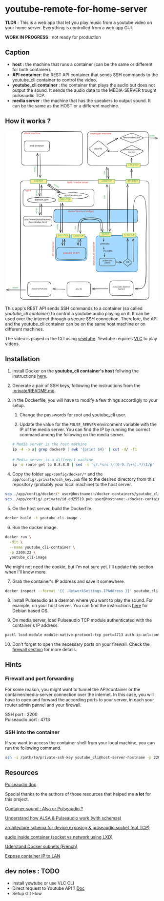 # youtube-remote-for-home-server

**TLDR** : This is a web app that let you play music from a youtube video on your home server. Everything is controlled from a web app GUI.

**WORK IN PROGRESS** : not ready for production

## Caption

- **host** : the machine that runs a container (can be the same or different for both container).
- **API container**: the REST API container that sends SSH commands to the youtube_cli container to control the video.
- **youtube_cli container** : the container that plays the audio but does not output the sound. It sends the audio data to the MEDIA-SERVER trought pulseaudio TCP.
- **media server** : the machine that has the speakers to output sound. It can be the same as the HOST or a different machine.

## How it works ?

![youtube-remote-for-home-server](docs/assets/project-architecture.svg)

This app's REST API sends SSH commands to a container (so called _youtube_cli container_) to control a youtube audio playing on it. It can be used over the internet through a secure SSH connection. Therefore, the API and the youtube_cli container can be on the same host machine or on different machines.

The video is played in the CLI using [yewtube](https://github.com/mps-youtube/yewtube).
Yewtube requires [VLC](https://github.com/videolan/vlc) to play videos.

## Installation

1. Install Docker on the **youtube_cli container's host** follwing the instructions [here](https://docs.docker.com/engine/install/).

2. Generate a pair of SSH keys, following the instructions from the [.private/README.md](app/config/.private/README.md).

3. In the Dockerfile, you will have to modify a few things accordigly to your setup.

   1. Change the passwords for root and youtube_cli user.

   2. Update the value for the `PULSE_SERVER` environment variable with the IP of the media server. You can find the IP by running the correct command among the following on the media server.

   ```bash
   # Media server is the host machine
   ip -4 -o a| grep docker0 | awk '{print $4}' | cut -d/ -f1

   # Media server is a different machine
   ip -o route get to 8.8.8.8 | sed -n 's/.*src \([0-9.]\+\).*/\1/p'
   ```

4. Copy the folder `app/config/docker/*` and the `app/config/.private/ssh_key.pub` file to the desired directory from this repository (probably your local machine) to the host server.

```bash
scp ./app/config/docker/* user@hostname:~/docker-containers/youtube_cli
scp ./app/config/.private/id_ed25519.pub user@hostname:~/docker-containers/youtube_cli
```

5. On the host server, build the Dockerfile.

```bash
docker build -t youtube_cli-image .
```

6. Run the docker image.

```bash
docker run \
  -dit \
  --name youtube_cli-container \
  -p 2200:22 \
  youtube_cli-image
```

We might not need the cookie, but I'm not sure yet. I'll update this section when I'll know more.

7. Grab the container's IP address and save it somewhere.

```bash
docker inspect --format '{{ .NetworkSettings.IPAddress }}' youtube_cli-container
```

8. Install Pulseaudio as a daemon where you want to play the sound. For example, on your host server. You can find the instructions [here](https://wiki.archlinux.org/title/PulseAudio/Examples#PulseAudio_as_a_system-wide_daemon) for Debian based OS.

9. On media server, load Pulseaudio TCP module authenticated with the container's IP address.

```bash
pactl load-module module-native-protocol-tcp port=4713 auth-ip-acl=container_ip_address
```

10. Don't forget to open the necessary ports on your firewall. Check the [firewall section](#firewall-and-port-forwarding) for more details.

## Hints

### Firewall and port forwarding

For some reason, you might want to tunnel the API/container or the container/media-server connection over the internet. In this case, you will have to open and forward the according ports to your server, in each your router admin pannel and your firewall.

SSH port : 2200\
 Pulseaudio port : 4713

### SSH into the container

If you want to access the container shell from your local machine, you can run the following command.

```bash
ssh -i /path/to/private-ssh-key youtube_cli@host-server-hostname -p 2200
```

## Resources

[Pulseaudio doc](https://www.freedesktop.org/wiki/Software/PulseAudio/Documentation/User/Network)

Special thanks to the authors of those resources that helped me **a lot** for this project.

[Container sound : Alsa or Pulseaudio ?](https://github.com/mviereck/x11docker/wiki/Container-sound:-ALSA-or-Pulseaudio)

[Understand how ALSA & Pulseaudio work (with schemas)](https://joonas.fi/2020/12/audio-in-docker-containers-linux-audio-subsystems-spotifyd/)

[architecture schema for device exposing & pulseaudio socket (not TCP)](https://github.com/COMP0016-Team-24/COMP0016-Team-24.github.io/issues/1)

[audio inside container (socket vs network using LXD)](https://discuss.linuxcontainers.org/t/audio-via-pulseaudio-inside-container/8768)

[Uderstand Docker subnets (French)](https://blog.alphorm.com/comprendre-le-reseau-sous-docker/)

[Expose container IP to LAN](https://www.quora.com/Can-a-docker-bridge-network-allocate-LAN-IP-addresses-for-each-container#:~:text=Yes%2C%20Docker's%20bridge%20network%20mode,the%20host%20and%20other%20containers.)

## dev notes : **TODO**

- Install yewtube or use VLC CLI
- Direct request to Youtube API ? [Doc](https://developers.google.com/youtube/v3/docs?hl=fr)
- Setup Git Flow
